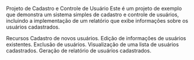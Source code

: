 Projeto de Cadastro e Controle de Usuário
Este é um projeto de exemplo que demonstra um sistema simples de cadastro e controle de usuários, incluindo a implementação de um relatório que exibe informações sobre os usuários cadastrados.

Recursos
Cadastro de novos usuários.
Edição de informações de usuários existentes.
Exclusão de usuários.
Visualização de uma lista de usuários cadastrados.
Geração de relatório de usuários cadastrados.

